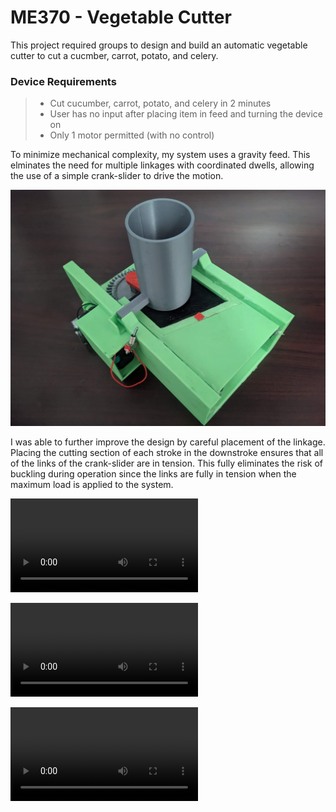 # ME370 - Vegetable Cutter

This project required groups to design and build an automatic vegetable cutter to cut a cucmber, carrot, potato, and celery. 

### Device Requirements
> - Cut cucumber, carrot, potato, and celery in 2 minutes
> - User has no input after placing item in feed and turning the device on
> - Only 1 motor permitted (with no control)

To minimize mechanical complexity, my system uses a gravity feed. This elminates the need for multiple linkages with coordinated dwells, allowing the use of a simple crank-slider to drive the motion.

![Full Assembly](/Mechanical%20Course%20Projects/Year%203%20-%20Vegetable%20Cutter/FullAssembly.jpg)

I was able to further improve the design by careful placement of the linkage. Placing the cutting section of each stroke in the downstroke ensures that all of the links of the crank-slider are in tension. This fully eliminates the risk of buckling during operation since the links are fully in tension when the maximum load is applied to the system.

![Free Running Video](/Mechanical%20Course%20Projects/Year%203%20-%20Vegetable%20Cutter/FreeRunning1.mp4)

![Free Running Video](/Mechanical%20Course%20Projects/Year%203%20-%20Vegetable%20Cutter/02Operation.webm)

![Free Running Video](/Mechanical%20Course%20Projects/Year%203%20-%20Vegetable%20Cutter/00Explosion.mp4)